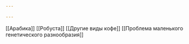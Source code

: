 ```yaml
---

---
```

[[Арабика]]
[[Робуста]]
[[Другие виды кофе]]
[[Проблема маленького генетического разнообразия]]